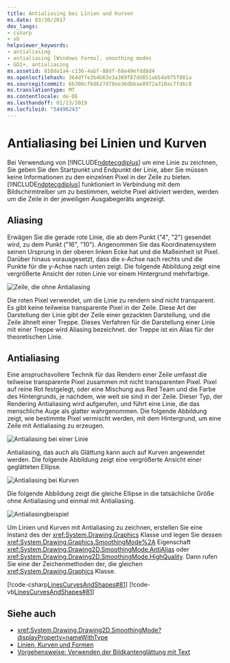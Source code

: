 ```yaml
---
title: Antialiasing bei Linien und Kurven
ms.date: 03/30/2017
dev_langs:
- csharp
- vb
helpviewer_keywords:
- antialiasing
- antialiasing [Windows Forms], smoothing modes
- GDI+, antialiasing
ms.assetid: 810da1a4-c136-4abf-88df-68e49efdd8d4
ms.openlocfilehash: 364dffe3b4b63e3a369f87dd851ab54a975f881a
ms.sourcegitcommit: 6b308cf6d627d78ee36dbbae8972a310ac7fd6c8
ms.translationtype: MT
ms.contentlocale: de-DE
ms.lasthandoff: 01/23/2019
ms.locfileid: "54496243"
---
```

# <a name="antialiasing-with-lines-and-curves"></a>Antialiasing bei Linien und Kurven
Bei Verwendung von [!INCLUDE[ndptecgdiplus](../../../../includes/ndptecgdiplus-md.md)] um eine Linie zu zeichnen, Sie geben Sie den Startpunkt und Endpunkt der Linie, aber Sie müssen keine Informationen zu den einzelnen Pixel in der Zeile zu bieten. [!INCLUDE[ndptecgdiplus](../../../../includes/ndptecgdiplus-md.md)] funktioniert in Verbindung mit dem Bildschirmtreiber um zu bestimmen, welche Pixel aktiviert werden, werden um die Zeile in der jeweiligen Ausgabegeräts angezeigt.  
  
## <a name="aliasing"></a>Aliasing  
 Erwägen Sie die gerade rote Linie, die ab dem Punkt ("4", "2") gesendet wird, zu dem Punkt ("16", "10"). Angenommen Sie das Koordinatensystem seinen Ursprung in der oberen linken Ecke hat und die Maßeinheit ist Pixel. Darüber hinaus vorausgesetzt, dass die x-Achse nach rechts und die Punkte für die y-Achse nach unten zeigt. Die folgende Abbildung zeigt eine vergrößerte Ansicht der roten Linie vor einem Hintergrund mehrfarbige.  
  
 ![Zeile, die ohne Antialiasing](../../../../docs/framework/winforms/advanced/media/aboutgdip02-art33.gif "AboutGdip02_Art33")  
  
 Die roten Pixel verwendet, um die Linie zu rendern sind nicht transparent. Es gibt keine teilweise transparente Pixel in der Zeile. Diese Art der Darstellung der Linie gibt der Zeile einer gezackten Darstellung, und die Zeile ähnelt einer Treppe. Dieses Verfahren für die Darstellung einer Linie mit einer Treppe wird Aliasing bezeichnet. der Treppe ist ein Alias für der theoretischen Linie.  
  
## <a name="antialiasing"></a>Antialiasing  
 Eine anspruchsvollere Technik für das Rendern einer Zeile umfasst die teilweise transparente Pixel zusammen mit nicht transparenten Pixel. Pixel auf reine Rot festgelegt, oder eine Mischung aus Red Team und die Farbe des Hintergrunds, je nachdem, wie weit sie sind in der Zeile. Dieser Typ, der Rendering Antialiasing wird aufgerufen, und führt eine Linie, die das menschliche Auge als glatter wahrgenommen. Die folgende Abbildung zeigt, wie bestimmte Pixel vermischt werden, mit dem Hintergrund, um eine Zeile mit Antialiasing zu erzeugen.  
  
 ![Antialiasing bei einer Linie](../../../../docs/framework/winforms/advanced/media/aboutgdip02-art34.gif "AboutGdip02_Art34")  
  
 Antialiasing, das auch als Glättung kann auch auf Kurven angewendet werden. Die folgende Abbildung zeigt eine vergrößerte Ansicht einer geglätteten Ellipse.  
  
 ![Antialiasing bei Kurven](../../../../docs/framework/winforms/advanced/media/aboutgdip02-art35.gif "AboutGdip02_Art35")  
  
 Die folgende Abbildung zeigt die gleiche Ellipse in die tatsächliche Größe ohne Antialiasing und einmal mit Antialiasing.  
  
 ![Antialiasingbeispiel](../../../../docs/framework/winforms/advanced/media/aboutgdip02-art36.gif "AboutGdip02_Art36")  
  
 Um Linien und Kurven mit Antialiasing zu zeichnen, erstellen Sie eine Instanz des der <xref:System.Drawing.Graphics> Klasse und legen Sie dessen <xref:System.Drawing.Graphics.SmoothingMode%2A> Eigenschaft <xref:System.Drawing.Drawing2D.SmoothingMode.AntiAlias> oder <xref:System.Drawing.Drawing2D.SmoothingMode.HighQuality>. Dann rufen Sie eine der Zeichenmethoden der, die gleichen <xref:System.Drawing.Graphics> Klasse.  
  
 [!code-csharp[LinesCurvesAndShapes#81](../../../../samples/snippets/csharp/VS_Snippets_Winforms/LinesCurvesAndShapes/CS/Class1.cs#81)]
 [!code-vb[LinesCurvesAndShapes#81](../../../../samples/snippets/visualbasic/VS_Snippets_Winforms/LinesCurvesAndShapes/VB/Class1.vb#81)]  
  
## <a name="see-also"></a>Siehe auch
- <xref:System.Drawing.Drawing2D.SmoothingMode?displayProperty=nameWithType>
- [Linien, Kurven und Formen](../../../../docs/framework/winforms/advanced/lines-curves-and-shapes.md)
- [Vorgehensweise: Verwenden der Bildkantenglättung mit Text](../../../../docs/framework/winforms/advanced/how-to-use-antialiasing-with-text.md)
